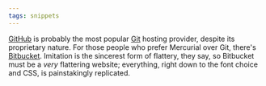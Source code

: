 ```yaml
---
tags: snippets
---
```


[GitHub](/wiki/GitHub) is probably the most popular [Git](/wiki/Git) hosting provider, despite its proprietary nature. For those people who prefer Mercurial over Git, there's [Bitbucket](http://bitbucket.org/). Imitation is the sincerest form of flattery, they say, so Bitbucket must be a _very_ flattering website; everything, right down to the font choice and CSS, is painstakingly replicated.
